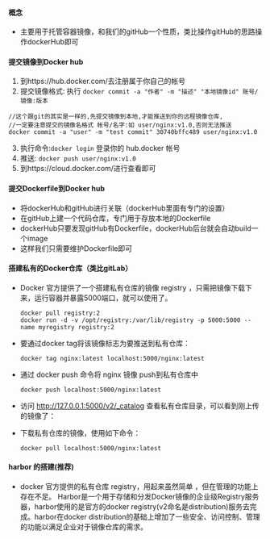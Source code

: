 #### 概念

+ 主要用于托管容器镜像，和我们的gitHub一个性质，类比操作gitHub的思路操作dockerHub即可

#### 提交镜像到Docker hub

1. 到https://hub.docker.com/去注册属于你自己的帐号
2. 提交镜像格式: 执行 `docker commit -a "作者" -m "描述" "本地镜像id" 账号/镜像:版本`

```
//这个跟git的其实是一样的,先提交镜像到本地,才能推送到你的远程镜像仓库,
//一定要注意提交的镜像名格式 帐号/名字:如 user/nginx:v1.0,否则无法推送
docker commit -a "user" -m "test commit" 30740bffc489 user/nginx:v1.0
```

3. 执行命令:`docker login` 登录你的 hub.docker 帐号
4. 推送: `docker push user/nginx:v1.0`
5. 到https://cloud.docker.com/进行查看即可

#### 提交Dockerfile到Docker hub

+ 将dockerHub和gitHub进行关联（dockerHub里面有专门的设置）
+ 在gitHub上建一个代码仓库，专门用于存放本地的Dockerfile
+ dockerHub只要发现gitHub有Dockerfile，dockerHub后台就会自动build一个image
+ 这样我们只需要维护Dockerfile即可

#### 搭建私有的Docker仓库（类比gitLab）

+ Docker 官方提供了一个搭建私有仓库的镜像 registry ，只需把镜像下载下来，运行容器并暴露5000端口，就可以使用了。

  ```
  docker pull registry:2
  docker run -d -v /opt/registry:/var/lib/registry -p 5000:5000 --name myregistry registry:2
  ```

+ 要通过docker tag将该镜像标志为要推送到私有仓库：

  ```
  docker tag nginx:latest localhost:5000/nginx:latest
  ```

+ 通过 docker push 命令将 nginx 镜像 push到私有仓库中

  ```
  docker push localhost:5000/nginx:latest
  ```

+ 访问 http://127.0.0.1:5000/v2/_catalog 查看私有仓库目录，可以看到刚上传的镜像了：

+ 下载私有仓库的镜像，使用如下命令：

  ```
  docker pull localhost:5000/nginx:latest
  ```

#### harbor 的搭建(推荐)

+ docker 官方提供的私有仓库 registry，用起来虽然简单 ，但在管理的功能上存在不足。 Harbor是一个用于存储和分发Docker镜像的企业级Registry服务器，harbor使用的是官方的docker registry(v2命名是distribution)服务去完成。harbor在docker distribution的基础上增加了一些安全、访问控制、管理的功能以满足企业对于镜像仓库的需求。
